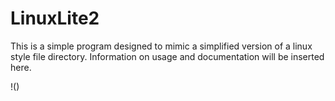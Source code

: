 # LinuxLite2

This is a simple program designed to mimic a simplified version of a linux style file directory.
Information on usage and documentation will be inserted here.

!()
